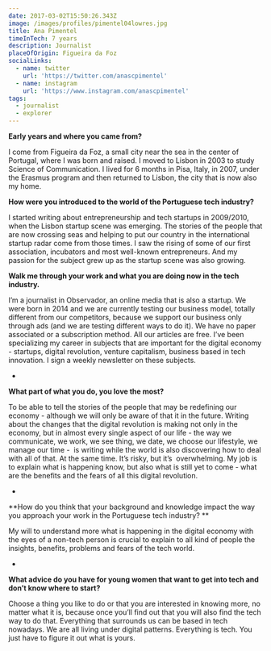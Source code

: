 ```yaml
---
date: 2017-03-02T15:50:26.343Z
image: /images/profiles/pimentel04lowres.jpg
title: Ana Pimentel
timeInTech: 7 years
description: Journalist
placeOfOrigin: Figueira da Foz
socialLinks:
  - name: twitter
    url: 'https://twitter.com/anascpimentel'
  - name: instagram
    url: 'https://www.instagram.com/anascpimentel'
tags:
  - journalist
  - explorer
---
```


**Early years and where you came from?**

I come from Figueira da Foz, a small city near the sea in the center of Portugal, where I was born and raised. I moved to Lisbon in 2003 to study Science of Communication. I lived for 6 months in Pisa, Italy, in 2007, under the Erasmus program and then returned to Lisbon, the city that is now also my home.

**How were you introduced to the world of the Portuguese tech industry?**

I started writing about entrepreneurship and tech startups in 2009/2010, when the Lisbon startup scene was emerging. The stories of the people that are now crossing seas and helping to put our country in the international startup radar come from those times. I saw the rising of some of our first association, incubators and most well-known entrepreneurs. And my passion for the subject grew up as the startup scene was also growing.

**Walk me through your work and what you are doing now in the tech industry.**

I’m a journalist in Observador, an online media that is also a startup. We were born in 2014 and we are currently testing our business model, totally different from our competitors, because we support our business only through ads (and we are testing different ways to do it). We have no paper associated or a subscription method. All our articles are free. I’ve been specializing my career in subjects that are important for the digital economy - startups, digital revolution, venture capitalism, business based in tech innovation. I sign a weekly newsletter on these subjects.

* 

**What part of what you do, you love the most?**

To be able to tell the stories of the people that may be redefining our economy - although we will only be aware of that it in the future. Writing about the changes that the digital revolution is making not only in the economy, but in almost every single aspect of our life - the way we communicate, we work, we see thing, we date, we choose our lifestyle, we manage our time -  is writing while the world is also discovering how to deal with all of that. At the same time. It’s risky, but it’s  overwhelming. My job is to explain what is happening know, but also what is still yet to come - what are the benefits and the fears of all this digital revolution.

* 

\*\*How do you think that your background and knowledge impact the way you approach your work in the Portuguese tech industry? \*\*

My will to understand more what is happening in the digital economy with the eyes of a non-tech person is crucial to explain to all kind of people the insights, benefits, problems and fears of the tech world.

* 

**What advice do you have for young women that want to get into tech and don’t know where to start?**

Choose a thing you like to do or that you are interested in knowing more, no matter what it is, because once you’ll find out that you will also find the tech way to do that. Everything that surrounds us can be based in tech nowadays. We are all living under digital patterns. Everything is tech. You just have to figure it out what is yours.